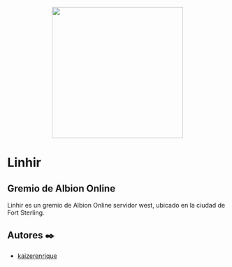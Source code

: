 <p align="center"><a href="#" target="_blank"><img src="https://drive.google.com/uc?export=download&id=1eCCIrPRB9jp3qjfr1jzjHtz2qqnkGC2k" width="300"></a></p>

# Linhir
## Gremio de Albion Online

Linhir es un gremio de Albion Online servidor west, ubicado en la ciudad de Fort Sterling. 

## Autores ✒️
* [kaizerenrique](https://github.com/kaizerenrique)